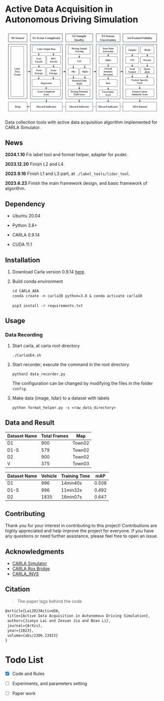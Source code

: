 # Active Data Acquisition in Autonomous Driving Simulation

![](images/S4.png)

Data collection tools with active data acquisition algorithm implemented for CARLA Simulator.

## News

**2024.1.10** Fix label tool and format helper, adapter for pcdet.

**2023.12.20** Finish L2 and L4.

**2023.9.16** Finish L1 and L3 part, at ``./label_tools/lidar_tool``.

**2023.6.23** Finish the main framework design, and basic framework of algorithm.

## Dependency

- Ubuntu 20.04

- Python 3.8+

- CARLA 0.9.14

- CUDA 11.1

## Installation

1. Download Carla version 0.9.14 [here](https://github.com/carla-simulator/carla).

2. Build conda environment
   
   ```shell
   cd CARLA_ADA
   conda create -n carla38 python=3.8 & conda activate carla38
   
   pip3 install -r requirements.txt
   ```

## Usage

### Data Recording

1. Start carla, at carla root directory
   
   ```shell
   ./CarlaUE4.sh
   ```

2. Start recorder, execute the command in the root directory
   
   ```shell
   python3 data_recorder.py
   ```
   
   The configuration can be changed by modifying the files in the folder `config`.

3. Make data (image, lidar) to a dataset with labels
   
   ```shell
   python format_helper.py -s <raw_data_directory>
   ```

## Data and Result

| Dataset Name | Total Frames | Map    |
| ------------ | ------------ | ------ |
| D1           | 900          | Town02 |
| D1-S         | 579          | Town02 |
| D2           | 900          | Town02 |
| V            | 375          | Town03 |

| Dataset Name | Vehicle | Training Time | mAP   |
| ------------ | ------- | ------------- | ----- |
| D1           | 996     | 14min40s      | 0.508 |
| D1-S         | 996     | 11min32s      | 0.492 |
| D2           | 1835    | 16min07s      | 0.647 |

## Contributing

Thank you for your interest in contributing to this project! Contributions are highly appreciated and help improve the project for everyone. If you have any questions or need further assistance, please feel free to open an issue.

## Acknowledgments

- [CARLA Simulator](https://carla.org/)
- [CARLA Ros Bridge](https://github.com/carla-simulator/ros-bridge)
- [CARLA_INVS](https://github.com/zijianzhang/CARLA_INVS)

## Citation

> The paper lags behind the code

```
@article{Lai2023ActiveDA,
 title={Active Data Acquisition in Autonomous Driving Simulation},
 author={Jianyu Lai and Zexuan Jia and Boao Li},
 journal={ArXiv},
 year={2023},
 volume={abs/2306.13923}
}
```

# Todo List

- [x] Code and Rules

- [ ] Experiments, and parameters setting

- [ ] Paper work
